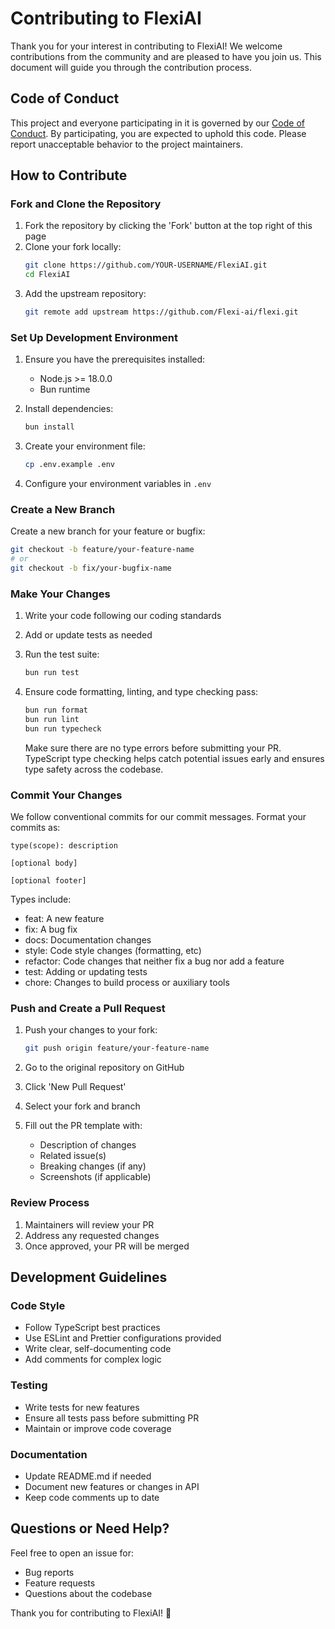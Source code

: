 # Contributing to FlexiAI

Thank you for your interest in contributing to FlexiAI! We welcome contributions from the community and are pleased to have you join us. This document will guide you through the contribution process.

## Code of Conduct

This project and everyone participating in it is governed by our [Code of Conduct](CODE_OF_CONDUCT.md). By participating, you are expected to uphold this code. Please report unacceptable behavior to the project maintainers.

## How to Contribute

### Fork and Clone the Repository

1. Fork the repository by clicking the 'Fork' button at the top right of this page
2. Clone your fork locally:
   ```bash
   git clone https://github.com/YOUR-USERNAME/FlexiAI.git
   cd FlexiAI
   ```
3. Add the upstream repository:
   ```bash
   git remote add upstream https://github.com/Flexi-ai/flexi.git
   ```

### Set Up Development Environment

1. Ensure you have the prerequisites installed:

   - Node.js >= 18.0.0
   - Bun runtime

2. Install dependencies:

   ```bash
   bun install
   ```

3. Create your environment file:

   ```bash
   cp .env.example .env
   ```

4. Configure your environment variables in `.env`

### Create a New Branch

Create a new branch for your feature or bugfix:

```bash
git checkout -b feature/your-feature-name
# or
git checkout -b fix/your-bugfix-name
```

### Make Your Changes

1. Write your code following our coding standards
2. Add or update tests as needed
3. Run the test suite:
   ```bash
   bun run test
   ```
4. Ensure code formatting, linting, and type checking pass:

   ```bash
   bun run format
   bun run lint
   bun run typecheck
   ```

   Make sure there are no type errors before submitting your PR. TypeScript type checking helps catch potential issues early and ensures type safety across the codebase.

### Commit Your Changes

We follow conventional commits for our commit messages. Format your commits as:

```
type(scope): description

[optional body]

[optional footer]
```

Types include:

- feat: A new feature
- fix: A bug fix
- docs: Documentation changes
- style: Code style changes (formatting, etc)
- refactor: Code changes that neither fix a bug nor add a feature
- test: Adding or updating tests
- chore: Changes to build process or auxiliary tools

### Push and Create a Pull Request

1. Push your changes to your fork:

   ```bash
   git push origin feature/your-feature-name
   ```

2. Go to the original repository on GitHub
3. Click 'New Pull Request'
4. Select your fork and branch
5. Fill out the PR template with:
   - Description of changes
   - Related issue(s)
   - Breaking changes (if any)
   - Screenshots (if applicable)

### Review Process

1. Maintainers will review your PR
2. Address any requested changes
3. Once approved, your PR will be merged

## Development Guidelines

### Code Style

- Follow TypeScript best practices
- Use ESLint and Prettier configurations provided
- Write clear, self-documenting code
- Add comments for complex logic

### Testing

- Write tests for new features
- Ensure all tests pass before submitting PR
- Maintain or improve code coverage

### Documentation

- Update README.md if needed
- Document new features or changes in API
- Keep code comments up to date

## Questions or Need Help?

Feel free to open an issue for:

- Bug reports
- Feature requests
- Questions about the codebase

Thank you for contributing to FlexiAI! 🎉
